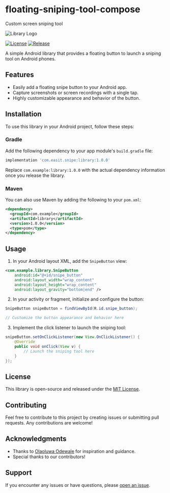 # floating-sniping-tool-compose
Custom screen sniping tool

![Library Logo](https://encrypted-tbn0.gstatic.com/images?q=tbn:ANd9GcSQhYVhuvprIQljGmoyjgZWBoHILO2IDm2YpQ&usqp=CAU)

[![License](https://img.shields.io/badge/License-MIT-blue.svg)](LICENSE)
[![Release](https://img.shields.io/github/release/your-username/your-library.svg)](https://github.com/your-username/your-library/releases)

A simple Android library that provides a floating button to launch a sniping tool on Android phones.

## Features

- Easily add a floating snipe button to your Android app.
- Capture screenshots or screen recordings with a single tap.
- Highly customizable appearance and behavior of the button.

## Installation

To use this library in your Android project, follow these steps:

### Gradle

Add the following dependency to your app module's `build.gradle` file:

```groovy
implementation 'com.easit.snipe:library:1.0.0'
```

Replace `com.example:library:1.0.0` with the actual dependency information once you release the library.

### Maven

You can also use Maven by adding the following to your `pom.xml`:

```xml
<dependency>
  <groupId>com.example</groupId>
  <artifactId>library</artifactId>
  <version>1.0.0</version>
  <type>pom</type>
</dependency>
```

## Usage

1. In your Android layout XML, add the `SnipeButton` view:

```xml
<com.example.library.SnipeButton
    android:id="@+id/snipe_button"
    android:layout_width="wrap_content"
    android:layout_height="wrap_content"
    android:layout_gravity="bottom|end" />
```

2. In your activity or fragment, initialize and configure the button:

```java
SnipeButton snipeButton = findViewById(R.id.snipe_button);

// Customize the button appearance and behavior here
```

3. Implement the click listener to launch the sniping tool:

```java
snipeButton.setOnClickListener(new View.OnClickListener() {
    @Override
    public void onClick(View v) {
        // Launch the sniping tool here
    }
});
```

## License

This library is open-source and released under the [MIT License](LICENSE).

## Contributing

Feel free to contribute to this project by creating issues or submitting pull requests. Any contributions are welcome!

## Acknowledgments

- Thanks to [Olaoluwa Odewale](https://github.com/author-name) for inspiration and guidance.
- Special thanks to our contributors!

## Support

If you encounter any issues or have questions, please [open an issue](https://github.com/your-username/your-library/issues).
